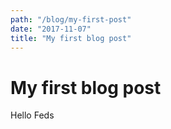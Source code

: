 ```yaml
---
path: "/blog/my-first-post"
date: "2017-11-07"
title: "My first blog post"
---
```


# My first blog post

Hello Feds